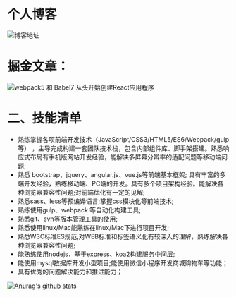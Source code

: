# 个人博客
![博客地址](https://webharry.github.io/)

# 掘金文章：
![webpack5 和 Babel7 从头开始创建React应用程序](https://juejin.im/post/6890079766087467015/)

# 二、技能清单
- 熟练掌握各项前端开发技术（JavaScript/CSS3/HTML5/ES6/Webpack/gulp
等） ，主导完成构建一套团队技术栈，包含内部组件库、脚手架搭建。熟悉响应式布局有手机版网站开发经验，能解决多屏幕分辨率的适配问题等移动端问题;
- 熟悉 bootstrap、jquery、angular.js、vue.js等前端基本框架; 具有丰富的多端开发经验，熟练移动端、PC端的开发。具有多个项目架构经验。能解决各种浏览器兼容性问题;对前端优化有一定的见解;
- 熟悉sass、less等预编译语言;掌握css模块化等前端技术;
- 熟练使用gulp、webpack 等自动化构建工具;
- 熟悉git、svn等版本管理工具的使用;
- 熟悉使用linux/Mac能熟练在linux/Mac下进行项目开发;
- 熟悉W3C标准ES规范,对WEB标准和标签语义化有较深入的理解，熟练解决各种浏览器兼容性问题;
- 能熟练使用nodejs，基于express、koa2构建服务中间层;
- 能使用mysql数据库开发小型项目;能使用微信小程序开发商城购物车等功能；
- 具有优秀的问题解决能力和推进能力；


[![Anurag's github stats](https://github-readme-stats.vercel.app/api?username=webharry)](https://github.com/webharry/github-readme-stats)

